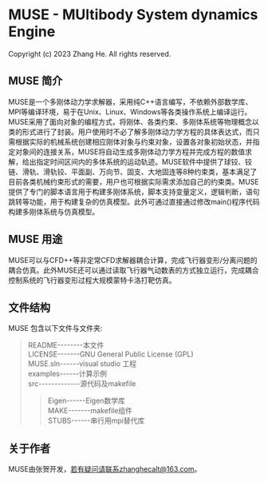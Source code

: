 # MUSE - MUltibody System dynamics Engine   
Copyright (c) 2023 Zhang He. All rights reserved.  

## MUSE 简介  
MUSE是一个多刚体动力学求解器，采用纯C++语言编写，不依赖外部数学库、MPI等编译环境，易于在Unix、Linux、Windows等各类操作系统上编译运行。MUSE采用了面向对象的编程方式，将刚体、各类约束、多刚体系统等物理概念以类的形式进行了封装。用户使用时不必了解多刚体动力学方程的具体表达式，而只需根据实际的机械系统创建相应刚体对象与约束对象，设置各对象初始状态，并指定对象间的连接关系，MUSE将自动生成多刚体动力学方程并完成方程的数值求解，给出指定时间区间内的多体系统的运动轨迹。MUSE软件中提供了球铰、铰链、滑轨、滑轨铰、平面副、万向节、固支、大地固连等8种约束类，基本满足了目前各类机械约束形式的需要，用户也可根据实际需求添加自己的约束类。MUSE提供了专门的脚本语言用于构建多刚体系统，脚本支持变量定义，逻辑判断，语句跳转等功能，用于构建复杂的仿真模型。此外可通过直接通过修改main()程序代码构建多刚体系统与仿真模型。

## MUSE 用途  
MUSE可以与CFD++等非定常CFD求解器耦合计算，完成飞行器变形/分离问题的耦合仿真。此外MUSE还可以通过读取飞行器气动数表的方式独立运行，完成耦合控制系统的飞行器变形过程大规模蒙特卡洛打靶仿真。

## 文件结构 
MUSE 包含以下文件与文件夹:

>README--------本文件  
>LICENSE-------GNU General Public License (GPL)  
>MUSE.sln------visual studio 工程  
>examples------计算示例  
>src-------------源代码及makefile  
>>Eigen------Eigen数学库  
>>MAKE-------makefile组件  
>>STUBS------串行用mpi替代库

## 关于作者 
MUSE由张贺开发，若有疑问请联系zhanghecalt@163.com。
